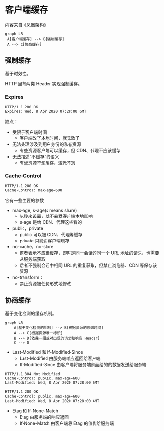 # 客户端缓存
内容来自《凤凰架构》

```mermaid
graph LR
 A[客户端缓存] --> B[强制缓存]
 A --> C[协商缓存]
```
## 强制缓存
基于时效性。

HTTP 里有两类 Header 实现强制缓存。
### Expires
```bash
HTTP/1.1 200 OK
Expires: Wed, 8 Apr 2020 07:28:00 GMT
```
缺点：
- 受限于客户端时间
  - 客户端改了本地时间，就无效了
- 无法处理涉及到用户身份的私有资源
  - 有些资源客户端可以缓存，但 CDN、代理不应该缓存
- 无法描述“不缓存”的语义
  - 有些资源不想缓存，这做不到

### Cache-Control
```bash
HTTP/1.1 200 OK
Cache-Control: max-age=600
```
它有一些主要的参数
- max-age, s-age(s means share)
  - 以秒来设置，就不会受客户端本地影响
  - s-age 是给 CDN、代理这些看的
- public，private
  - public 可以被 CDN、代理等缓存
  - private 只能由客户端缓存
- no-cache，no-store
  - 前者表示不应该缓存，即时是同一会话的同一个 URL 地址的请求，也需要从服务端获取
  - 后者不强制会话中相同 URL 的重复获取，但禁止浏览器、CDN 等保存该资源
- no-transform：
  - 禁止资源被任何形式地修改

## 协商缓存
基于变化检测的缓存机制。

```mermaid
graph LR
    A[基于变化检测的机制] --> B[根据资源的修改时间]
    A --> C[根据资源唯一标识]
    B --> D[依靠一组成对出现的请求和响应 Header]
    C --> D
```

- Last-Modified 和 If-Modified-Since
  - Last-Modified 由服务端响应返回给客户端
  - If-Modified-Since 由客户端将服务端前面给的的数据发送给服务端


```bash
HTTP/1.1 304 Not Modified
Cache-Control: public, max-age=600
Last-Modified: Wed, 8 Apr 2020 07:28:00 GMT

HTTP/1.1 200 OK
Cache-Control: public, max-age=600
Last-Modified: Wed, 8 Apr 2020 07:28:00 GMT
```

- Etag 和 If-None-Match
  - Etag 由服务端的响应返回
  - If-None-Match 由客户端将 Etag 的值传给服务端














